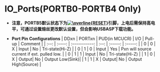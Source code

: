 # IO_Ports(PORTB0-PORTB4 Only)

- **注意，PORTB5默认状态下为<a href="https://www.codecogs.com/eqnedit.php?latex=\overline{RESET}" target="_blank"><img src="https://latex.codecogs.com/gif.latex?\overline{RESET}" title="\overline{RESET}" /></a>引脚，上电后需保持高电平，可通过设置熔丝更改默认设置，但会影响USBASP下载功能。**

- **Port Pin Configurations**
| DDxn | PORTxn | PUD(in MCUCR) |  I/O  | Pull-up |     Comment     |
| :--: | :----: | :-----------: |  :--: | :-----: |     :-----:     |
|   0  |    0   |       X       | Input |    No   | Tri-state(Hi-Z) |
|   0  |    1   |       0       | Input |    Yes  | Pxn will source current if ext. pulled low. |
|   0  |    1   |       1       | Input |    No   | Tri-state(Hi-Z) |
|   1  |    0   |       X       | Output|    No   | Output Low(Sink)|
|   1  |    1   |       X       | Output|    No   | Output High(Source) |


